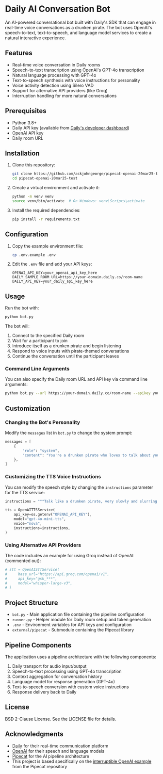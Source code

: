 # Daily AI Conversation Bot

An AI-powered conversational bot built with Daily's SDK that can engage in real-time voice conversations as a drunken pirate. The bot uses OpenAI's speech-to-text, text-to-speech, and language model services to create a natural interactive experience.

## Features

- Real-time voice conversation in Daily rooms
- Speech-to-text transcription using OpenAI's GPT-4o transcription
- Natural language processing with GPT-4o
- Text-to-speech synthesis with voice instructions for personality
- Voice activity detection using Silero VAD
- Support for alternative API providers (like Groq)
- Interruption handling for more natural conversations

## Prerequisites

- Python 3.8+
- Daily API key (available from [Daily's developer dashboard](https://dashboard.daily.co/developers))
- OpenAI API key
- Daily room URL

## Installation

1. Clone this repository:
   ```bash
   git clone https://github.com/askjohngeorge/pipecat-openai-20mar25-test.git
   cd pipecat-openai-20mar25-test
   ```

2. Create a virtual environment and activate it:
   ```bash
   python -m venv venv
   source venv/bin/activate  # On Windows: venv\Scripts\activate
   ```

3. Install the required dependencies:
   ```bash
   pip install -r requirements.txt
   ```

## Configuration

1. Copy the example environment file:
   ```bash
   cp .env.example .env
   ```

2. Edit the `.env` file and add your API keys:
   ```
   OPENAI_API_KEY=your_openai_api_key_here
   DAILY_SAMPLE_ROOM_URL=https://your-domain.daily.co/room-name
   DAILY_API_KEY=your_daily_api_key_here
   ```

## Usage

Run the bot with:

```bash
python bot.py
```

The bot will:
1. Connect to the specified Daily room
2. Wait for a participant to join
3. Introduce itself as a drunken pirate and begin listening
4. Respond to voice inputs with pirate-themed conversations
5. Continue the conversation until the participant leaves

### Command Line Arguments

You can also specify the Daily room URL and API key via command line arguments:

```bash
python bot.py --url https://your-domain.daily.co/room-name --apikey your_daily_api_key
```

## Customization

### Changing the Bot's Personality

Modify the `messages` list in `bot.py` to change the system prompt:

```python
messages = [
    {
        "role": "system",
        "content": "You're a drunken pirate who loves to talk about your adventures on the high seas. Your output will be converted to audio so don't include special characters in your answers. Respond to what the user said in a creative and helpful way.",
    },
]
```

### Customizing the TTS Voice Instructions

You can modify the speech style by changing the `instructions` parameter for the TTS service:

```python
instructions = """Talk like a drunken pirate, very slowly and slurring your words."""

tts = OpenAITTSService(
    api_key=os.getenv("OPENAI_API_KEY"),
    model="gpt-4o-mini-tts",
    voice="nova",
    instructions=instructions,
)
```

### Using Alternative API Providers

The code includes an example for using Groq instead of OpenAI (commented out):

```python
# stt = OpenAISTTService(
#     base_url="https://api.groq.com/openai/v1",
#     api_key="gsk_***",
#     model="whisper-large-v3",
# )
```

## Project Structure

- `bot.py` - Main application file containing the pipeline configuration
- `runner.py` - Helper module for Daily room setup and token generation
- `.env` - Environment variables for API keys and configuration
- `external/pipecat` - Submodule containing the Pipecat library

## Pipeline Components

The application uses a pipeline architecture with the following components:

1. Daily transport for audio input/output
2. Speech-to-text processing using GPT-4o transcription
3. Context aggregation for conversation history
4. Language model for response generation (GPT-4o)
5. Text-to-speech conversion with custom voice instructions
6. Response delivery back to Daily

## License

BSD 2-Clause License. See the LICENSE file for details.

## Acknowledgments

- [Daily](https://daily.co) for their real-time communication platform
- [OpenAI](https://openai.com) for their speech and language models
- [Pipecat](https://github.com/pipecat-ai/pipecat) for the AI pipeline architecture
- This project is based specifically on the [interruptible OpenAI example](https://github.com/pipecat-ai/pipecat/blob/main/examples/foundational/07g-interruptible-openai.py) from the Pipecat repository